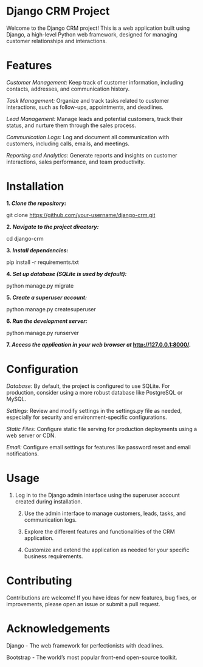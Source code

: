 # Django CRM Project

Welcome to the Django CRM project! This is a web application built using Django, a high-level Python web framework, designed for managing customer relationships and interactions.

# Features

_Customer Management:_ Keep track of customer information, including contacts, addresses, and communication history.
      
_Task Management:_ Organize and track tasks related to customer interactions, such as follow-ups, appointments, and deadlines.
      
_Lead Management:_ Manage leads and potential customers, track their status, and nurture them through the sales process.
      
_Communication Logs:_ Log and document all communication with customers, including calls, emails, and meetings.
      
_Reporting and Analytics:_ Generate reports and insights on customer interactions, sales performance, and team productivity.

# Installation
    
**1. _Clone the repository:_**
    
 git clone https://github.com/your-username/django-crm.git

**2. _Navigate to the project directory:_**
    
 cd django-crm

**3. _Install dependencies:_**
    
 pip install -r requirements.txt

**4. _Set up database (SQLite is used by default):_**
    
 python manage.py migrate

**5. _Create a superuser account:_**
    
 python manage.py createsuperuser

**6. _Run the development server:_**
    
 python manage.py runserver

**7. _Access the application in your web browser at_ http://127.0.0.1:8000/.**

# Configuration

 _Database:_ By default, the project is configured to use SQLite. For production, consider using a more robust database like PostgreSQL or MySQL.
    
 _Settings:_ Review and modify settings in the settings.py file as needed, especially for security and environment-specific configurations.
    
 _Static Files:_ Configure static file serving for production deployments using a web server or CDN.
    
 _Email:_ Configure email settings for features like password reset and email notifications.

# Usage

 1. Log in to the Django admin interface using the superuser account created during installation.
    
       2. Use the admin interface to manage customers, leads, tasks, and communication logs.
    
       3. Explore the different features and functionalities of the CRM application.
    
       4. Customize and extend the application as needed for your specific business requirements.

# Contributing

 Contributions are welcome! If you have ideas for new features, bug fixes, or improvements, please open an issue or submit a pull request.

# Acknowledgements

 Django - The web framework for perfectionists with deadlines.

 Bootstrap - The world’s most popular front-end open-source toolkit.
